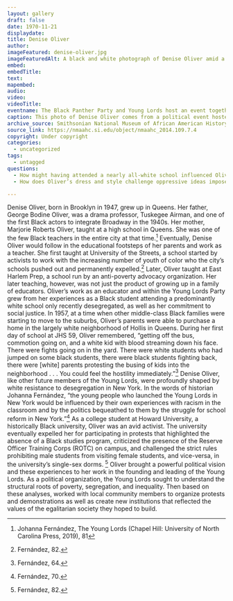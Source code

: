 ```yaml
---
layout: gallery
draft: false
date: 1970-11-21
displaydate: 
title: Denise Oliver
author: 
imageFeatured: denise-oliver.jpg
imageFeaturedAlt: A black and white photograph of Denise Oliver amid a crowd of people.
embed: 
embedTitle:
text: 
mapembed: 
audio:
video: 
videoTitle: 
eventname: The Black Panther Party and Young Lords host an event together.
caption: This photo of Denise Oliver comes from a political event hosted by the Black Panther Party and the Young Lords Party. Oliver became the highest ranking member in the Young Lords and has continued her organizing work since being a member of the party. 
archive_source: Smithsonian National Museum of African American History and Culture 
source_link: https://nmaahc.si.edu/object/nmaahc_2014.109.7.4
copyright: Under copyright
categories:
  - uncategorized
tags:
  - untagged
questions:
  - How might having attended a nearly all-white school influenced Oliver’s activism?
  - How does Oliver’s dress and style challenge oppressive ideas imposed on Black women?

---
```


Denise Oliver, born in Brooklyn in 1947, grew up in Queens. Her father, George Bodine Oliver, was a drama professor, Tuskegee Airman, and one of the first Black actors to integrate Broadway in the 1940s. Her mother, Marjorie Roberts Oliver, taught at a high school in Queens. She was one of the few Black teachers in the entire city at that time.[^1] Eventually, Denise Oliver would follow in the educational footsteps of her parents and work as a teacher. She first taught at University of the Streets, a school started by activists to work with the increasing number of youth of color who the city’s schools pushed out and permanently expelled.[^2] Later, Oliver taught at East Harlem Prep, a school run by an anti-poverty advocacy organization.
Her later teaching, however, was not just the product of growing up in a family of educators. Oliver’s work as an educator and within the Young Lords Party grew from her experiences as a Black student attending a predominantly white school only recently desegregated, as well as her commitment to social justice. In 1957, at a time when other middle-class Black families were starting to move to the suburbs, Oliver’s parents were able to purchase a home in the largely white neighborhood of Hollis in Queens. During her first day of school at JHS 59, Oliver remembered, “getting off the bus, commotion going on, and a white kid with blood streaming down his face. There were fights going on in the yard. There were white students who had jumped on some black students, there were black students fighting back, there were [white] parents protesting the busing of kids into the neighborhood . . . You could feel the hostility immediately.”[^3] Denise Oliver, like other future members of the Young Lords, were profoundly shaped by white resistance to desegregation in New York. In the words of historian Johanna Fernández, “the young people who launched the Young Lords in New York would be influenced by their own experiences with racism in the classroom and by the politics bequeathed to them by the struggle for school reform in New York.”[^4]
As a college student at Howard University, a historically Black university, Oliver was an avid activist. The university eventually expelled her for participating in protests that highlighted the absence of a Black studies program, criticized the presence of the Reserve Officer Training Corps (ROTC) on campus, and challenged the strict rules prohibiting male students from visiting female students, and vice-versa, in the university’s single-sex dorms. [^5]
Oliver brought a powerful political vision and these experiences to her work in the founding and leading of the Young Lords. As a political organization, the Young Lords sought to understand the structural roots of poverty, segregation, and inequality. Then based on these analyses, worked with local community members to organize protests and demonstrations as well as create new institutions that reflected the values of the egalitarian society they hoped to build.


[^1]: Johanna Fernández, The Young Lords (Chapel Hill: University of North Carolina Press, 2019),  81
[^2]: Fernández, 82.
[^3]: Fernández, 64.
[^4]: Fernández, 70.
[^5]: Fernández, 82.